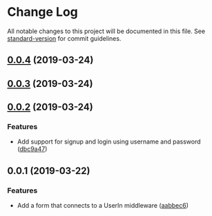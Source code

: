 # Change Log

All notable changes to this project will be documented in this file. See [standard-version](https://github.com/conventional-changelog/standard-version) for commit guidelines.

<a name="0.0.4"></a>
## [0.0.4](https://github.com/nicolasdao/userin-form-gray-quail/compare/v0.0.3...v0.0.4) (2019-03-24)



<a name="0.0.3"></a>
## [0.0.3](https://github.com/nicolasdao/userin-form-gray-quail/compare/v0.0.2...v0.0.3) (2019-03-24)



<a name="0.0.2"></a>
## [0.0.2](https://github.com/nicolasdao/userin-form-gray-quail/compare/v0.0.1...v0.0.2) (2019-03-24)


### Features

* Add support for signup and login using username and password ([dbc9a47](https://github.com/nicolasdao/userin-form-gray-quail/commit/dbc9a47))



<a name="0.0.1"></a>
## 0.0.1 (2019-03-22)


### Features

* Add a form that connects to a UserIn middleware ([aabbec6](https://github.com/nicolasdao/userin-form-gray-quail/commit/aabbec6))
